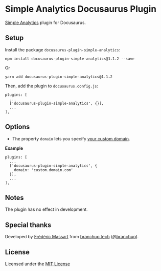# Simple Analytics Docusaurus Plugin

[Simple Analytics](https://simpleanalytics.com/) plugin for Docusaurus.

## Setup

Install the package `docusaurus-plugin-simple-analytics`:

```
npm install docusaurus-plugin-simple-analytics@1.1.2 --save
```

Or

```
yarn add docusaurus-plugin-simple-analytics@1.1.2
```

Then, add the plugin to `docusaurus.config.js`:

```
plugins: [
  ...
  ['docusaurus-plugin-simple-analytics', {}],
  ...
],
```

## Options

- The property `domain` lets you specify [your custom domain](https://docs.simpleanalytics.com/bypass-ad-blockers).

**Example**

```
plugins: [
  ...
  ['docusaurus-plugin-simple-analytics', {
    domain: 'custom.domain.com'
  }],
  ...
],
```

## Notes

The plugin has no effect in development.

## Special thanks

Developed by [Frédéric Massart](https://github.com/FMCorz) from [branchup.tech](https://www.branchup.tech/?utm_source=github.com%2Fsimpleanalytics%2Fdocusaurus-plugin) ([@branchup](https://github.com/branchup)). 

## License

Licensed under the [MIT License](http://www.opensource.org/licenses/mit-license.php)
